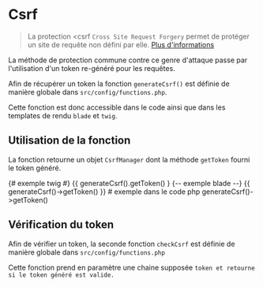 # Csrf

> La protection <csrf <code>Cross Site Request Forgery</code> permet de protéger un site de requête non défini par elle. [Plus d'informations](https://fr.wikipedia.org/wiki/Cross-site_request_forgery)

La méthode de protection commune contre ce genre d'attaque passe par l'utilisation d'un token re-généré pour les requêtes.

Afin de récupérer un token la fonction <code>generateCsrf()</code> est définie de manière globale dans <code>src/config/functions.php</code>. 

Cette fonction est donc accessible dans le code ainsi que dans les templates de rendu <code>blade</code> et <code>twig</code>.

## Utilisation de la fonction

La fonction retourne un objet <code>CsrfManager</code> dont la méthode <code>getToken</code> fourni le token généré.

<code-block lang="twig">
{# exemple twig #}    
{{ generateCsrf().getToken() }
</code-block>

<code-block lang="blade">
{-- exemple blade --}
{{ generateCsrf()->getToken() }}
</code-block>

<code-block lang="php">
# exemple dans le code php
generateCsrf()->getToken()
</code-block>

## Vérification du token

Afin de vérifier un token, la seconde fonction <code>checkCsrf</code> est définie de manière globale dans <code>src/config/functions.php</code>

Cette fonction prend en paramètre une chaine supposée <code>token</token> et retourne si le token généré est valide.